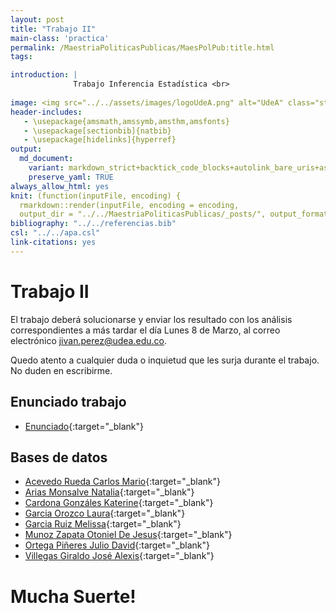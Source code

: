 ```yaml
---
layout: post
title: "Trabajo II"
main-class: 'practica'
permalink: /MaestriaPoliticasPublicas/MaesPolPub:title.html
tags:

introduction: |
              Trabajo Inferencia Estadística <br>
              
image: <img src="../../assets/images/logoUdeA.png" alt="UdeA" class="sticky">
header-includes:
   - \usepackage{amsmath,amssymb,amsthm,amsfonts}
   - \usepackage[sectionbib]{natbib}
   - \usepackage[hidelinks]{hyperref}
output:
  md_document:
    variant: markdown_strict+backtick_code_blocks+autolink_bare_uris+ascii_identifiers+tex_math_single_backslash
    preserve_yaml: TRUE
always_allow_html: yes   
knit: (function(inputFile, encoding) {
  rmarkdown::render(inputFile, encoding = encoding,
  output_dir = "../../MaestriaPoliticasPublicas/_posts/", output_format = "all"  ) })
bibliography: "../../referencias.bib"
csl: "../../apa.csl"
link-citations: yes
---
```








# Trabajo II

El trabajo deberá solucionarse y enviar los resultado con los análisis
correspondientes a más tardar el día Lunes 8 de Marzo, al correo
electrónico <a target="_blank" href="mailto:jivan.perez@udea.edu.co">
jivan.perez@udea.edu.co</a>.

Quedo atento a cualquier duda o inquietud que les surja durante el
trabajo. No duden en escribirme.

## Enunciado trabajo

-   [Enunciado](https://github.com/jiperezga/jiperezga.github.io/raw/master/Dataset/Trabajo/TrabajoII.docx){:target="\_blank"}

## Bases de datos

-   [Acevedo Rueda Carlos
    Mario](https://github.com/jiperezga/jiperezga.github.io/raw/master/Dataset/Trabajo/TII71792830.xlsx){:target="\_blank"}
-   [Arias Monsalve
    Natalia](https://github.com/jiperezga/jiperezga.github.io/raw/master/Dataset/Trabajo/TII43975152.xlsx){:target="\_blank"}
-   [Cardona Gonzáles
    Katerine](https://github.com/jiperezga/jiperezga.github.io/raw/master/Dataset/Trabajo/TII1152436746.xlsx){:target="\_blank"}
-   [Garcia Orozco
    Laura](https://github.com/jiperezga/jiperezga.github.io/raw/master/Dataset/Trabajo/TII1037624013.xlsx){:target="\_blank"}
-   [Garcia Ruiz
    Melissa](https://github.com/jiperezga/jiperezga.github.io/raw/master/Dataset/Trabajo/TII1017231035.xlsx){:target="\_blank"}
-   [Munoz Zapata Otoniel De
    Jesus](https://github.com/jiperezga/jiperezga.github.io/raw/master/Dataset/Trabajo/TII15513555.xlsx){:target="\_blank"}
-   [Ortega Piñeres Julio
    David](https://github.com/jiperezga/jiperezga.github.io/raw/master/Dataset/Trabajo/TII73005834.xlsx){:target="\_blank"}
-   [Villegas Giraldo José
    Alexis](https://github.com/jiperezga/jiperezga.github.io/raw/master/Dataset/Trabajo/TII1039461255.xlsx){:target="\_blank"}

<h1>
Mucha Suerte!
</h1>

